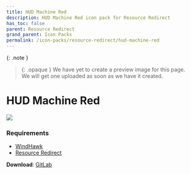 ```yaml
---
title: HUD Machine Red
description: HUD Machine Red icon pack for Resource Redirect
has_toc: false
parent: Resource Redirect
grand_parent: Icon Packs
permalink: /icon-packs/resource-redirect/hud-machine-red
---
```


{: .note }
> {: .opaque }
> We have yet to create a preview image for this page.  
> We will get one uploaded as soon as we have it created.

HUD Machine Red
===========================

![][Preview]

### Requirements

*   [WindHawk][WindHawk]
*   [Resource Redirect][ResourceRedirect]


**Download**: [GitLab][GitLab]

<!-- ///////////////////////////////////////////////////////////////////////////////////////////////////////////////////////////////////////////////////// -->

[Preview]: https://gitlab.com/the-back-room/resource-redirect/-/tree/main/icon-packs/HUD-Machine-Red/Extras/Preview.bmp 

[GitLab]: https://gitlab.com/the-back-room/resource-redirect/-/tree/main/icon-packs/HUD-Machine-Red

[WindHawk]: https://windhawk.net/
[ResourceRedirect]: https://windhawk.net/mods/icon-resource-redirect

<!-- ///////////////////////////////////////////////////////////////////////////////////////////////////////////////////////////////////////////////////// -->
